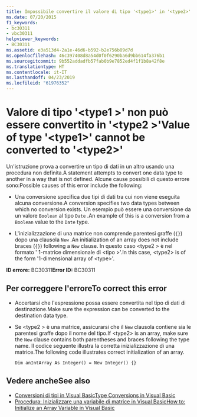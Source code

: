 ```yaml
---
title: Impossibile convertire il valore di tipo '<type1>' in '<type2>'
ms.date: 07/20/2015
f1_keywords:
- bc30311
- vbc30311
helpviewer_keywords:
- BC30311
ms.assetid: e3a513d4-2a1e-46d6-b592-b2e756b89d7d
ms.openlocfilehash: 46c397408d8a54d0f0f6290ba6d9bb614fa376b1
ms.sourcegitcommit: 9b552addadfb57fab0b9e7852ed4f1f1b8a42f8e
ms.translationtype: HT
ms.contentlocale: it-IT
ms.lasthandoff: 04/23/2019
ms.locfileid: "61976352"
---
```

# <a name="value-of-type-type1-cannot-be-converted-to-type2"></a><span data-ttu-id="67364-102">Valore di tipo '\<type1 >' non può essere convertito in '\<type2 >'</span><span class="sxs-lookup"><span data-stu-id="67364-102">Value of type '\<type1>' cannot be converted to '\<type2>'</span></span>
<span data-ttu-id="67364-103">Un'istruzione prova a convertire un tipo di dati in un altro usando una procedura non definita.</span><span class="sxs-lookup"><span data-stu-id="67364-103">A statement attempts to convert one data type to another in a way that is not defined.</span></span> <span data-ttu-id="67364-104">Alcune cause possibili di questo errore sono:</span><span class="sxs-lookup"><span data-stu-id="67364-104">Possible causes of this error include the following:</span></span>  
  
- <span data-ttu-id="67364-105">Una conversione specifica due tipi di dati tra cui non viene eseguita alcuna conversione.</span><span class="sxs-lookup"><span data-stu-id="67364-105">A conversion specifies two data types between which no conversion exists.</span></span> <span data-ttu-id="67364-106">Un esempio può essere una conversione da un valore `Boolean` al tipo `Date` .</span><span class="sxs-lookup"><span data-stu-id="67364-106">An example of this is a conversion from a `Boolean` value to the `Date` type.</span></span>  
  
- <span data-ttu-id="67364-107">L'inizializzazione di una matrice non comprende parentesi graffe (`{}`) dopo una clausola `New` .</span><span class="sxs-lookup"><span data-stu-id="67364-107">An initialization of an array does not include braces (`{}`) following a `New` clause.</span></span> <span data-ttu-id="67364-108">In questo caso \<type2 > è nel formato ' 1-matrice dimensionale di \<tipo >'.</span><span class="sxs-lookup"><span data-stu-id="67364-108">In this case, \<type2> is of the form '1-dimensional array of \<type>'.</span></span>  
  
 <span data-ttu-id="67364-109">**ID errore:** BC30311</span><span class="sxs-lookup"><span data-stu-id="67364-109">**Error ID:** BC30311</span></span>  
  
## <a name="to-correct-this-error"></a><span data-ttu-id="67364-110">Per correggere l'errore</span><span class="sxs-lookup"><span data-stu-id="67364-110">To correct this error</span></span>  
  
- <span data-ttu-id="67364-111">Accertarsi che l'espressione possa essere convertita nel tipo di dati di destinazione.</span><span class="sxs-lookup"><span data-stu-id="67364-111">Make sure the expression can be converted to the destination data type.</span></span>  
  
- <span data-ttu-id="67364-112">Se \<type2 > è una matrice, assicurarsi che il `New` clausola contiene sia le parentesi graffe dopo il nome del tipo.</span><span class="sxs-lookup"><span data-stu-id="67364-112">If \<type2> is an array, make sure the `New` clause contains both parentheses and braces following the type name.</span></span> <span data-ttu-id="67364-113">Il codice seguente illustra la corretta inizializzazione di una matrice.</span><span class="sxs-lookup"><span data-stu-id="67364-113">The following code illustrates correct initialization of an array.</span></span>  
  
    ```  
    Dim anIntArray As Integer() = New Integer() {}  
    ```  
  
## <a name="see-also"></a><span data-ttu-id="67364-114">Vedere anche</span><span class="sxs-lookup"><span data-stu-id="67364-114">See also</span></span>

- [<span data-ttu-id="67364-115">Conversioni di tipi in Visual Basic</span><span class="sxs-lookup"><span data-stu-id="67364-115">Type Conversions in Visual Basic</span></span>](../../visual-basic/programming-guide/language-features/data-types/type-conversions.md)
- [<span data-ttu-id="67364-116">Procedura: Inizializzare una variabile di matrice in Visual Basic</span><span class="sxs-lookup"><span data-stu-id="67364-116">How to: Initialize an Array Variable in Visual Basic</span></span>](../../visual-basic/programming-guide/language-features/arrays/how-to-initialize-an-array-variable.md)
